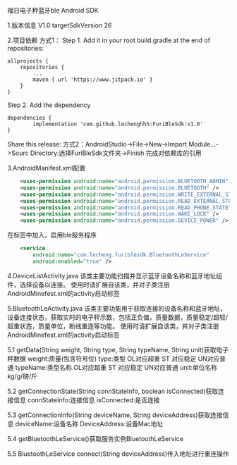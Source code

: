 福日电子秤蓝牙ble Android SDK

1.版本信息
	V1.0
	targetSdkVersion 26 

2.项目依赖
方式1：
Step 1. Add it in your root build.gradle at the end of repositories:

	allprojects {
		repositories {
			...
			maven { url 'https://www.jitpack.io' }
		}
	}
Step 2. Add the dependency

	dependencies {
	        implementation 'com.github.lechenghhh:FuriBleSdk:v1.0'
	}
Share this release: 
方式2：AndroidStudio->File->New->Import Module...->Sourc Directory:选择FuriBleSdk文件夹->Finish 完成对依赖库的引用 

3.AndroidManifest.xml配置
```xml
    <uses-permission android:name="android.permission.BLUETOOTH_ADMIN" />
    <uses-permission android:name="android.permission.BLUETOOTH" />
    <uses-permission android:name="android.permission.WRITE_EXTERNAL_STORAGE" />
    <uses-permission android:name="android.permission.READ_EXTERNAL_STORAGE" />
    <uses-permission android:name="android.permission.READ_PHONE_STATE" />
    <uses-permission android:name="android.permission.WAKE_LOCK" /> 
    <uses-permission android:name="android.permission.DEVICE_POWER" />
```
在标签中加入，启用ble服务程序
```xml
    <service
    	android:name="com.lecheng.furiblesdk.BluetoothLeService"
    	android:enabled="true" />
```

4.DeviceListActivity.java
该类主要功能扫描并显示蓝牙设备名称和蓝牙地址组件，选择设备以连接。 使用时请扩展自该类，并对子类注册AndroidMinefest.xml的activity启动标签 

5.BluetoothLeActivity.java
该类主要功能用于获取连接的设备名称和蓝牙地址，设备连接状态，获取实时的电子秤示数，包括正负值，质量数据，质量稳定/超轻/超重状态，质量单位，断线重连等功能。 使用时请扩展自该类，并对子类注册AndroidMinefest.xml的activity启动标签 

5.1 getData(String weight, String type, String typeName, String unit)获取电子秤数据
    weight:质量(包含符号位) type:类型 OL对应超重 ST 对应稳定 UN对应普通 typeName:类型名称 OL对应超重 ST 对应稳定 UN对应普通 unit:单位名称 kg/g/磅/斤 

5.2 getConnectionState(String connStateInfo, boolean isConnected)获取连接信息 
    connStateInfo:连接信息 isConnected:是否连接 

5.3 getConnectionInfo(String deviceName, String deviceAddress)获取连接信息 
    deviceName:设备名称 DeviceAddress:设备Mac地址 

5.4 getBluetoothLeService()获取服务实例BluetoothLeService 

5.5 BluetoothLeService
    connect(String deviceAddress)传入地址进行重连操作
